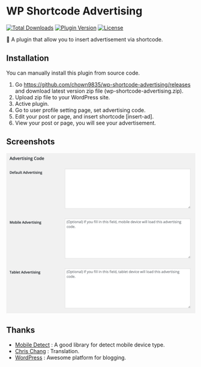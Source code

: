 # WP Shortcode Advertising
[![Total Downloads](https://img.shields.io/wordpress/plugin/dt/wp-shortcode-advertising.svg)](http://wordpress.org/plugins/wp-shortcode-advertising/)
[![Plugin Version](https://img.shields.io/wordpress/plugin/v/wp-shortcode-advertising.svg)](https://wordpress.org/plugins/wp-shortcode-advertising/)
[![License](https://img.shields.io/packagist/l/rilwis/wp-shortcode-advertising.svg)](https://wordpress.org/plugins/wp-shortcode-advertising/)

📲 A plugin that allow you to insert advertisement via shortcode.

## Installation

You can manually install this plugin from source code.

1. Go https://github.com/chown9835/wp-shortcode-advertising/releases and download latest version zip file (wp-shortcode-advertising.zip).
1. Upload zip file to your WordPress site.
1. Active plugin.
1. Go to user profile setting page, set advertising code.
1. Edit your post or page, and insert shortcode [insert-ad].
1. View your post or page, you will see your advertisement.

## Screenshots

![Settings](assets/option-page-screenshot.png)

## Thanks

* [Mobile Detect](http://mobiledetect.net/) : A good library for detect mobile device type.
* [Chris Chang](https://github.com/chris1004tw) : Translation.
* [WordPress](https://wordpress.com) : Awesome platform for blogging.